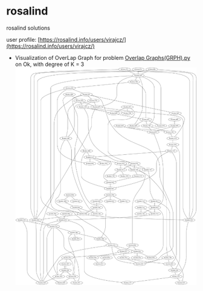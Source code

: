 # rosalind
rosalind solutions

user profile: [https://rosalind.info/users/virajcz/](https://rosalind.info/users/virajcz/)

- Visualization of OverLap Graph for problem [Overlap Graphs(GRPH).py](https://github.com/viraj-cz/rosalind/blob/main/Overlap%20Graphs%20(GRPH).py) on Ok, with degree of K = 3
![ Visualization of OverLap Graph GRPH](https://raw.githubusercontent.com/viraj-cz/rosalind/51776b58102fb6d44bdcaf6db37fbed0b9d40bd5/graphviz.svg)
